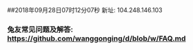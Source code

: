 ##2018年09月28日07时12分07秒 新址: 104.248.146.103
### 兔友常见问题及解答: https://github.com/wanggonging/d/blob/w/FAQ.md
